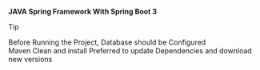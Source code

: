 **JAVA Spring Framework With Spring Boot 3**

> [!TIP]
> Before Running the Project, Database should be Configured  
> Maven Clean and install Preferred to update Dependencies and download new versions   
